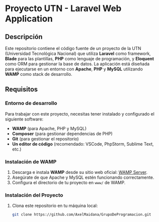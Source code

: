 # Proyecto UTN - Laravel Web Application

## Descripción

Este repositorio contiene el código fuente de un proyecto de la UTN (Universidad Tecnológica Nacional) que utiliza **Laravel** como framework, **Blade** para las plantillas, **PHP** como lenguaje de programación, y **Eloquent** como ORM para gestionar la base de datos. La aplicación está diseñada para ejecutarse en un entorno con **Apache**, **PHP** y **MySQL** utilizando **WAMP** como stack de desarrollo.

## Requisitos

### Entorno de desarrollo

Para trabajar con este proyecto, necesitas tener instalado y configurado el siguiente software:

- **WAMP** (para Apache, PHP y MySQL)
- **Composer** (para gestionar dependencias de PHP)
- **Git** (para gestionar el repositorio)
- **Un editor de código** (recomendado: VSCode, PhpStorm, Sublime Text, etc.)

### Instalación de WAMP

1. Descarga e instala **WAMP** desde su sitio web oficial: [WAMP Server](https://www.wampserver.com/en/).
2. Asegúrate de que Apache y MySQL estén funcionando correctamente.
3. Configura el directorio de tu proyecto en `www/` de WAMP.

### Instalación del Proyecto

1. Clona este repositorio en tu máquina local:

   ```bash
   git clone https://github.com/AxelMaidana/GrupoDeProgramacion.git
